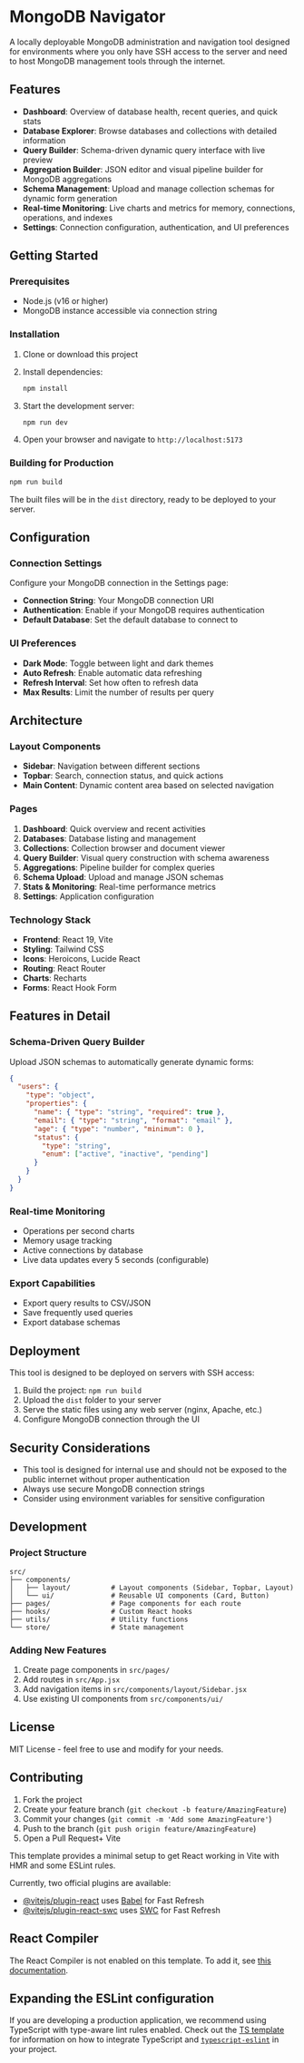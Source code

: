 # MongoDB Navigator

A locally deployable MongoDB administration and navigation tool designed for environments where you only have SSH access to the server and need to host MongoDB management tools through the internet.

## Features

- **Dashboard**: Overview of database health, recent queries, and quick stats
- **Database Explorer**: Browse databases and collections with detailed information
- **Query Builder**: Schema-driven dynamic query interface with live preview
- **Aggregation Builder**: JSON editor and visual pipeline builder for MongoDB aggregations
- **Schema Management**: Upload and manage collection schemas for dynamic form generation
- **Real-time Monitoring**: Live charts and metrics for memory, connections, operations, and indexes
- **Settings**: Connection configuration, authentication, and UI preferences

## Getting Started

### Prerequisites

- Node.js (v16 or higher)
- MongoDB instance accessible via connection string

### Installation

1. Clone or download this project
2. Install dependencies:
   ```bash
   npm install
   ```

3. Start the development server:
   ```bash
   npm run dev
   ```

4. Open your browser and navigate to `http://localhost:5173`

### Building for Production

```bash
npm run build
```

The built files will be in the `dist` directory, ready to be deployed to your server.

## Configuration

### Connection Settings

Configure your MongoDB connection in the Settings page:

- **Connection String**: Your MongoDB connection URI
- **Authentication**: Enable if your MongoDB requires authentication
- **Default Database**: Set the default database to connect to

### UI Preferences

- **Dark Mode**: Toggle between light and dark themes
- **Auto Refresh**: Enable automatic data refreshing
- **Refresh Interval**: Set how often to refresh data
- **Max Results**: Limit the number of results per query

## Architecture

### Layout Components

- **Sidebar**: Navigation between different sections
- **Topbar**: Search, connection status, and quick actions
- **Main Content**: Dynamic content area based on selected navigation

### Pages

1. **Dashboard**: Quick overview and recent activities
2. **Databases**: Database listing and management
3. **Collections**: Collection browser and document viewer
4. **Query Builder**: Visual query construction with schema awareness
5. **Aggregations**: Pipeline builder for complex queries
6. **Schema Upload**: Upload and manage JSON schemas
7. **Stats & Monitoring**: Real-time performance metrics
8. **Settings**: Application configuration

### Technology Stack

- **Frontend**: React 19, Vite
- **Styling**: Tailwind CSS
- **Icons**: Heroicons, Lucide React
- **Routing**: React Router
- **Charts**: Recharts
- **Forms**: React Hook Form

## Features in Detail

### Schema-Driven Query Builder

Upload JSON schemas to automatically generate dynamic forms:

```json
{
  "users": {
    "type": "object",
    "properties": {
      "name": { "type": "string", "required": true },
      "email": { "type": "string", "format": "email" },
      "age": { "type": "number", "minimum": 0 },
      "status": { 
        "type": "string", 
        "enum": ["active", "inactive", "pending"] 
      }
    }
  }
}
```

### Real-time Monitoring

- Operations per second charts
- Memory usage tracking
- Active connections by database
- Live data updates every 5 seconds (configurable)

### Export Capabilities

- Export query results to CSV/JSON
- Save frequently used queries
- Export database schemas

## Deployment

This tool is designed to be deployed on servers with SSH access:

1. Build the project: `npm run build`
2. Upload the `dist` folder to your server
3. Serve the static files using any web server (nginx, Apache, etc.)
4. Configure MongoDB connection through the UI

## Security Considerations

- This tool is designed for internal use and should not be exposed to the public internet without proper authentication
- Always use secure MongoDB connection strings
- Consider using environment variables for sensitive configuration

## Development

### Project Structure

```
src/
├── components/
│   ├── layout/          # Layout components (Sidebar, Topbar, Layout)
│   └── ui/              # Reusable UI components (Card, Button)
├── pages/               # Page components for each route
├── hooks/               # Custom React hooks
├── utils/               # Utility functions
└── store/               # State management
```

### Adding New Features

1. Create page components in `src/pages/`
2. Add routes in `src/App.jsx`
3. Add navigation items in `src/components/layout/Sidebar.jsx`
4. Use existing UI components from `src/components/ui/`

## License

MIT License - feel free to use and modify for your needs.

## Contributing

1. Fork the project
2. Create your feature branch (`git checkout -b feature/AmazingFeature`)
3. Commit your changes (`git commit -m 'Add some AmazingFeature'`)
4. Push to the branch (`git push origin feature/AmazingFeature`)
5. Open a Pull Request+ Vite

This template provides a minimal setup to get React working in Vite with HMR and some ESLint rules.

Currently, two official plugins are available:

- [@vitejs/plugin-react](https://github.com/vitejs/vite-plugin-react/blob/main/packages/plugin-react) uses [Babel](https://babeljs.io/) for Fast Refresh
- [@vitejs/plugin-react-swc](https://github.com/vitejs/vite-plugin-react/blob/main/packages/plugin-react-swc) uses [SWC](https://swc.rs/) for Fast Refresh

## React Compiler

The React Compiler is not enabled on this template. To add it, see [this documentation](https://react.dev/learn/react-compiler/installation).

## Expanding the ESLint configuration

If you are developing a production application, we recommend using TypeScript with type-aware lint rules enabled. Check out the [TS template](https://github.com/vitejs/vite/tree/main/packages/create-vite/template-react-ts) for information on how to integrate TypeScript and [`typescript-eslint`](https://typescript-eslint.io) in your project.
